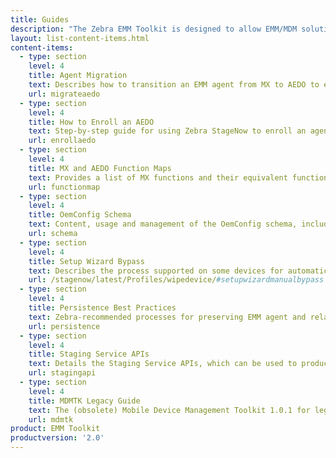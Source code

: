```yaml
---
title: Guides
description: "The Zebra EMM Toolkit is designed to allow EMM/MDM solution providers to adapt their products to manage Zebra devices and software. The guides linked below provide all necessary documentation."  
layout: list-content-items.html
content-items:
  - type: section
    level: 4
    title: Agent Migration
    text: Describes how to transition an EMM agent from MX to AEDO to enable management of Zebra Android N devices, on which AEDO is the recommended management strategy.
    url: migrateaedo
  - type: section
    level: 4
    title: How to Enroll an AEDO
    text: Step-by-step guide for using Zebra StageNow to enroll an agent as a Device Owner and persist the settings, ensuring the device returns to manageability following an Enterprise Reset.
    url: enrollaedo
  - type: section
    level: 4
    title: MX and AEDO Function Maps
    text: Provides a list of MX functions and their equivalent functions through AEDO or the Zebra OemConfig tool for deploying Android Managed Configurations.
    url: functionmap
  - type: section
    level: 4
    title: OemConfig Schema
    text: Content, usage and management of the OemConfig schema, including approaches for encoding managed configurations for delivery and recommendations for implementing a data-driven UI.
    url: schema
  - type: section
    level: 4
    title: Setup Wizard Bypass
    text: Describes the process supported on some devices for automatically bypassing the Zebra and Android Setup Wizards following an Enterprise Reset (links to StageNow guide page).
    url: /stagenow/latest/Profiles/wipedevice/#setupwizardmanualbypass
  - type: section
    level: 4
    title: Persistence Best Practices
    text: Zebra-recommended processes for preserving EMM agent and related files and restoring a device to manageability after an Enterprise Reset, which erases non-persistent software on the device. 
    url: persistence
  - type: section
    level: 4
    title: Staging Service APIs
    text: Details the Staging Service APIs, which can be used to produce StageNow barcodes from an EMM console to enroll an AEDO EMM agent using the StageNow device client.
    url: stagingapi
  - type: section
    level: 4
    title: MDMTK Legacy Guide
    text: The (obsolete) Mobile Device Management Toolkit 1.0.1 for legacy devices.
    url: mdmtk
product: EMM Toolkit
productversion: '2.0'
---
```


<!--            
4/12/18- removed temporarily at req. of Dave Degreassi  (restored 8/7/18)

  - type: section
    level: 4
    title: Staging Service API
    text: Explains how to use the Staging Service API from an EMM console to produce StageNow barcodes and to enroll an AEDO EMM agent using the StageNow client app.
    url: api
    
Changed to "MDM TK Legacy guide"
  - type: section
    level: 4
    title: Code Samples
    text: Provides validated code that EMM solution providers can use to implement managed configurations within their agent.
    url: samples

8/7/18 - removed because we're not doing them (or they were not needed or combined with others):
  - type: section
    level: 4
    title: EMM Toolkit Roadmap
    text: Explains the migration period and basic processes for moving devices from legacy Android versions and Zebra management processes to Android N and beyond, including a time line for when such migrations become mandatory.
    url: roadmap

  - type: section
    level: 4
    title: DA-to-DO Migration
    text: Describes the method for moving a device from DA (or NON-DO) to DO mode without loss of data or device reset. 
    url: migratedo

  - type: section
    level: 4
    title: OemInfo Developer Guide
    text: Explains API usage and development requirements for OemInfo, a standards-based mechanism by which applications can acquire published information about a Zebra device.
    url: oeminfodevguide

  - type: section
    level: 4
    title: About EMM Toolkit
    text: A general overview of the EMM Toolkit, its intended purposes and the timeline during which EMM vendors must adapt their solutions to work with StageNow, the MX Management System and other Zebra device-staging and configuration mechanisms as they evolve along with Android. 
    url: about


 -->


